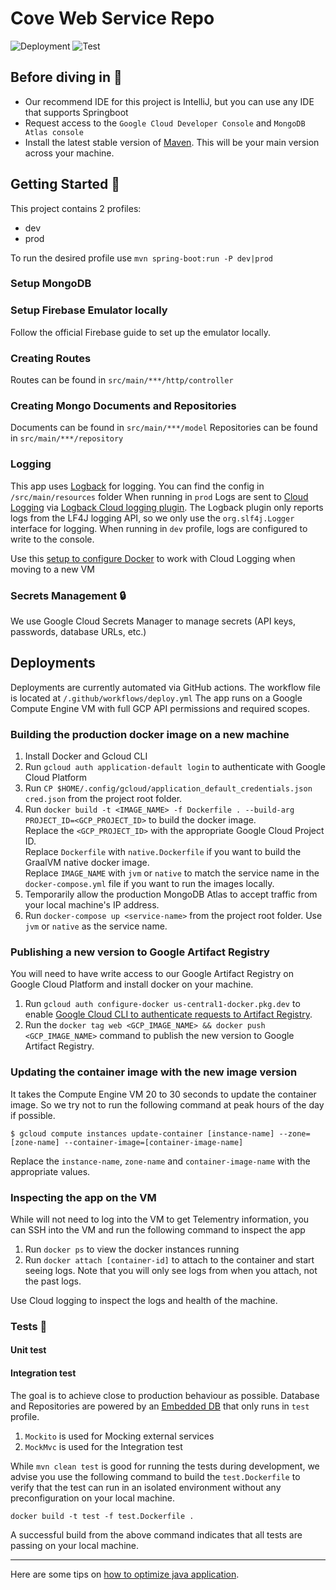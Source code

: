 # Cove Web Service Repo

![Deployment](https://github.com/sprinthubmobile/cove_web/actions/workflows/deploy.yml/badge.svg?branch=main)
![Test](https://github.com/sprinthubmobile/cove_web/actions/workflows/test.yml/badge.svg)
## Before diving in 🙌

- Our recommend IDE for this project is IntelliJ, but you can use any IDE that supports Springboot
- Request access to the `Google Cloud Developer Console` and `MongoDB Atlas console`
- Install the latest stable version of [Maven](https://maven.apache.org/docs/history.html). This will be your main version across your machine.

## Getting Started 🚀

This project contains 2 profiles:

- dev
- prod

To run the desired profile use `mvn spring-boot:run -P dev|prod`

### Setup MongoDB

### Setup Firebase Emulator locally
Follow the official Firebase guide to set up the emulator locally.


### Creating Routes
Routes can be found in `src/main/***/http/controller`

### Creating Mongo Documents and Repositories
Documents can be found in `src/main/***/model`
Repositories can be found in `src/main/***/repository`


### Logging
This app uses [Logback](https://logback.qos.ch/manual) for logging. You can find the config in `/src/main/resources` folder
When running in `prod` Logs are sent to [Cloud Logging](https://cloud.google.com/logging) via [Logback Cloud logging plugin](https://cloud.google.com/logging/docs/setup/java).
The Logback plugin only reports logs from the LF4J logging API, so we only use the `org.slf4j.Logger` interface for logging.
When running in `dev` profile, logs are configured to write to the console.

Use this [setup to configure Docker](https://docs.docker.com/config/containers/logging/gcplogs/) to work with Cloud Logging when moving to a new VM

### Secrets Management 🔒
We use Google Cloud Secrets Manager to manage secrets (API keys, passwords, database URLs, etc.)

## Deployments

Deployments are currently automated via GitHub actions. The workflow file is located at ``/.github/workflows/deploy.yml``
The app runs on a Google Compute Engine VM with full GCP API permissions and required scopes.

### Building the production docker image on a new machine
1. Install Docker and Gcloud CLI
2. Run ``gcloud auth application-default login`` to authenticate with Google Cloud Platform
3. Run ``CP $HOME/.config/gcloud/application_default_credentials.json cred.json`` from the project root folder.
4. Run ``docker build -t <IMAGE_NAME> -f Dockerfile . --build-arg PROJECT_ID=<GCP_PROJECT_ID>`` to build the docker image.\
   Replace the `<GCP_PROJECT_ID>` with the appropriate Google Cloud Project ID.\
   Replace `Dockerfile` with `native.Dockerfile` if you want to build the GraalVM native docker image.\
   Replace `IMAGE_NAME` with `jvm` or `native` to match the service name in the `docker-compose.yml` file if you want to run the images locally.
5. Temporarily allow the production MongoDB Atlas to accept traffic from your local machine's IP address.
6. Run ``docker-compose up <service-name>`` from the project root folder. Use `jvm` or `native` as the service name.


### Publishing a new version to Google Artifact Registry
You will need to have write access to our Google Artifact Registry on Google Cloud Platform and install docker on your machine.
1. Run ``gcloud auth configure-docker us-central1-docker.pkg.dev`` to enable [Google Cloud CLI to authenticate requests to Artifact Registry](https://cloud.google.com/artifact-registry/docs/docker/store-docker-container-images#linux).
2. Run the ``docker tag web <GCP_IMAGE_NAME> && docker push <GCP_IMAGE_NAME>`` command to publish the new version to Google Artifact Registry.


### Updating the container image with the new image version
It takes the Compute Engine VM 20 to 30 seconds to update the container image. So we try not to run the following command
at peak hours of the day if possible.
```shell
$ gcloud compute instances update-container [instance-name] --zone=[zone-name] --container-image=[container-image-name]
```
Replace the `instance-name`, `zone-name` and `container-image-name` with the appropriate values.

### Inspecting the app on the VM
While will not need to log into the VM to get Telementry information, you can SSH into the VM and run the following command to inspect the app
1. Run ``docker ps`` to view the docker instances running
2. Run ``docker attach [container-id]`` to attach to the container and start seeing logs. Note that you will only see logs from when you attach, not the past logs.

Use Cloud logging to inspect the logs and health of the machine.


### Tests 🧪
#### Unit test
#### Integration test
The goal is to achieve close to production behaviour as possible. Database and Repositories are powered by
an [Embedded DB](https://github.com/flapdoodle-oss/de.flapdoodle.embed.mongo) that only runs in `test` profile.

1. `Mockito` is used for Mocking external services
2. `MockMvc` is used for the Integration test

While ``mvn clean test`` is good for running the tests during development, we advise you use the following command to build the `test.Dockerfile` 
to verify that the test can run in an isolated environment without any preconfiguration on your local machine.
```shell
docker build -t test -f test.Dockerfile .
```
A successful build from the above command indicates that all tests are passing on your local machine.

---

Here are some tips on [how to optimize java application](https://cloud.google.com/run/docs/tips/java).
